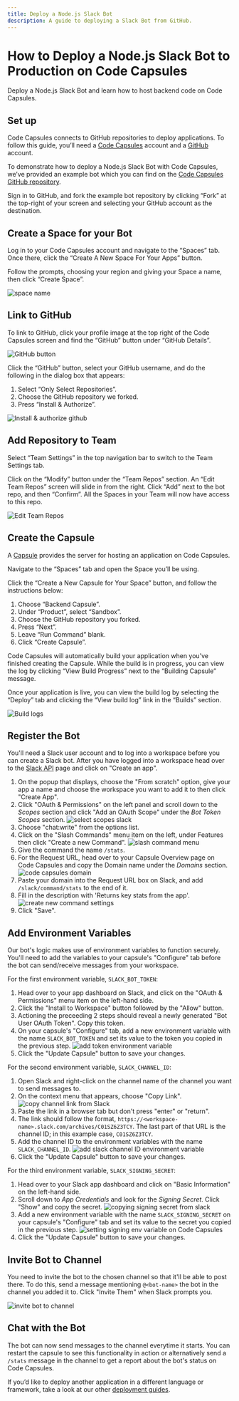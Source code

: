```yaml
---
title: Deploy a Node.js Slack Bot
description: A guide to deploying a Slack Bot from GitHub.
---
```


# How to Deploy a Node.js Slack Bot to Production on Code Capsules

Deploy a Node.js Slack Bot and learn how to host backend code on Code Capsules.

## Set up

Code Capsules connects to GitHub repositories to deploy applications. To follow this guide, you’ll need a [Code Capsules](https://codecapsules.io/) account and a [GitHub](https://github.com/) account.

To demonstrate how to deploy a Node.js Slack Bot with Code Capsules, we’ve provided an example bot which you can find on the [Code Capsules GitHub repository](https://github.com/codecapsules-io/slackbot).

Sign in to GitHub, and fork the example bot repository by clicking “Fork” at the top-right of your screen and selecting your GitHub account as the destination.

## Create a Space for your Bot

Log in to your Code Capsules account and navigate to the “Spaces” tab. Once there, click the “Create A New Space For Your Apps” button. 

Follow the prompts, choosing your region and giving your Space a name, then click “Create Space”.

![space name](../assets/deployment/express/space-name.png)

## Link to GitHub

To link to GitHub, click your profile image at the top right of the Code Capsules screen and find the “GitHub” button under “GitHub Details”.

![GitHub button](../assets/deployment/express/git-button.png)

Click the “GitHub” button, select your GitHub username, and do the following in the dialog box that appears:

1. Select “Only Select Repositories”.
2. Choose the GitHub repository we forked.
3. Press “Install & Authorize”.

![Install & authorize github](../assets/deployment/express/github-integration.png)

## Add Repository to Team

Select “Team Settings” in the top navigation bar to switch to the Team Settings tab.

Click on the “Modify” button under the “Team Repos” section. An “Edit Team Repos” screen will slide in from the right. Click “Add” next to the bot repo, and then “Confirm”. All the Spaces in your Team will now have access to this repo.

![Edit Team Repos](../assets/deployment/python/team-repos.gif)

## Create the Capsule

A [Capsule](https://codecapsules.io/docs/FAQ/what-is-a-capsule/) provides the server for hosting an application on Code Capsules.

Navigate to the “Spaces” tab and open the Space you’ll be using.

Click the “Create a New Capsule for Your Space” button, and follow the instructions below:

1. Choose “Backend Capsule”.
2. Under “Product”, select “Sandbox”.
3. Choose the GitHub repository you forked.
4. Press “Next”.
5. Leave “Run Command” blank.
6. Click “Create Capsule”.

Code Capsules will automatically build your application when you’ve finished creating the Capsule. While the build is in progress, you can view the log by clicking “View Build Progress” next to the “Building Capsule” message.

Once your application is live, you can view the build log by selecting the “Deploy” tab and clicking the “View build log” link in the “Builds” section.

![Build logs](../assets/deployment/express/backend-capsule-build-logs.png)

## Register the Bot

You'll need a Slack user account and to log into a workspace before you can create a Slack bot. After you have logged into a workspace head over to the [Slack API](https://api.slack.com/) page and click on "Create an app".

1. On the popup that displays, choose the "From scratch" option, give your app a name and choose the workspace you want to add it to then click "Create App".
2. Click "OAuth & Permissions" on the left panel and scroll down to the *Scopes* section and click "Add an OAuth Scope" under the *Bot Token Scopes* section.
![select scopes slack](../assets/tutorials/build-slackbot-with-node/slack-scopes.png)
3. Choose "chat:write" from the options list.
4. Click on the "Slash Commands" menu item on the left, under Features then click "Create a new Command".
![slash command menu](../assets/tutorials/build-slackbot-with-node/choose-slash-command.png)
5. Give the command the name `/stats`.
6. For the Request URL, head over to your Capsule Overview page on Code Capsules and copy the Domain name under the *Domains* section.
![code capsules domain](../assets/tutorials/build-slackbot-with-node/capsule-domain.png)
7. Paste your domain into the Request URL box on Slack, and add `/slack/command/stats` to the end of it.
8. Fill in the description with 'Returns key stats from the app'.
![create new command settings](../assets/tutorials/build-slackbot-with-node/create-command.png)
9. Click "Save". 

## Add Environment Variables

Our bot's logic makes use of environment variables to function securely. You'll need to add the variables to your capsule's "Configure" tab before the bot can send/receive messages from your workspace. 

For the first environment variable, `SLACK_BOT_TOKEN`: 

1. Head over to your app dashboard on Slack, and click on the "OAuth & Permissions" menu item on the left-hand side. 
2. Click the "Install to Workspace" button followed by the "Allow" button. 
3. Actioning the preceeding 2 steps should reveal a newly generated "Bot User OAuth Token". Copy this token. 
4. On your capsule's "Configure" tab, add a new environment variable with the name `SLACK_BOT_TOKEN` and set its value to the token you copied in the previous step. 
![add token environment variable](../assets/tutorials/build-slackbot-with-node/token-env-variable.png)
5. Click the "Update Capsule" button to save your changes.

For the second environment variable, `SLACK_CHANNEL_ID`:

1. Open Slack and right-click on the channel name of the channel you want to send messages to.
2. On the context menu that appears, choose "Copy Link".
![copy channel link from Slack](../assets/tutorials/build-slackbot-with-node/copy-channel-link.png)
3. Paste the link in a browser tab but don't press "enter" or "return".
4. The link should follow the format, `https://<workspace-name>.slack.com/archives/C01SZ6Z3TCY`. The last part of that URL is the channel ID; in this example case, `C01SZ6Z3TCY`.
5. Add the channel ID to the environment variables with the name `SLACK_CHANNEL_ID`.
![add slack channel ID environment variable](../assets/tutorials/build-slackbot-with-node/channel-env-variable.png)
6. Click the "Update Capsule" button to save your changes.

For the third environment variable, `SLACK_SIGNING_SECRET`:

1. Head over to your Slack app dashboard and click on "Basic Information" on the left-hand side.
2. Scroll down to *App Credentials* and look for the *Signing Secret*. Click "Show" and copy the secret.
![copying signing secret from slack](../assets/tutorials/build-slackbot-with-node/slack-signing-secret.png)
3. Add a new environment variable with the name `SLACK_SIGNING_SECRET` on your capsule's "Configure" tab and set its value to the secret you copied in the previous step.
![setting signing env variable on Code Capsules](../assets/tutorials/build-slackbot-with-node/signing-env-variable.png)
4. Click the "Update Capsule" button to save your changes.

## Invite Bot to Channel

You need to invite the bot to the chosen channel so that it'll be able to post there. To do this, send a message mentioning `@<bot-name>` the bot in the channel you added it to. Click "Invite Them" when Slack prompts you.

![invite bot to channel](../assets/tutorials/build-slackbot-with-node/invite-bot.png)

## Chat with the Bot 

The bot can now send messages to the channel everytime it starts. You can restart the capsule to see this functionality in action or alternatively send a `/stats` message in the channel to get a report about the bot's status on Code Capsules.

If you’d like to deploy another application in a different language or framework, take a look at our other [deployment guides](/docs/deployment/).